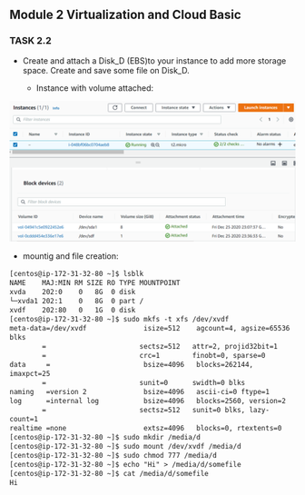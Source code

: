 ﻿## Module 2 Virtualization and Cloud Basic

### TASK 2.2

* Create and attach a Disk_D (EBS)to your instance to add more storage space. Create and save some file on Disk_D.

  * Instance with volume attached:

![disc attached](screens/t2.png)

  * mountig and file creation:
  
 ``` 
[centos@ip-172-31-32-80 ~]$ lsblk
NAME    MAJ:MIN RM SIZE RO TYPE MOUNTPOINT
xvda    202:0    0   8G  0 disk
└─xvda1 202:1    0   8G  0 part /
xvdf    202:80   0   1G  0 disk
[centos@ip-172-31-32-80 ~]$ sudo mkfs -t xfs /dev/xvdf
meta-data=/dev/xvdf              isize=512    agcount=4, agsize=65536 blks 
		 =                       sectsz=512   attr=2, projid32bit=1
		 =                       crc=1        finobt=0, sparse=0
data     =                       bsize=4096   blocks=262144, imaxpct=25
		 =                       sunit=0      swidth=0 blks
naming   =version 2              bsize=4096   ascii-ci=0 ftype=1
log      =internal log           bsize=4096   blocks=2560, version=2
		 =                       sectsz=512   sunit=0 blks, lazy-count=1
realtime =none                   extsz=4096   blocks=0, rtextents=0
[centos@ip-172-31-32-80 ~]$ sudo mkdir /media/d 
[centos@ip-172-31-32-80 ~]$ sudo mount /dev/xvdf /media/d
[centos@ip-172-31-32-80 ~]$ sudo chmod 777 /media/d
[centos@ip-172-31-32-80 ~]$ echo "Hi" > /media/d/somefile                                                   
[centos@ip-172-31-32-80 ~]$ cat /media/d/somefile  
Hi
```
